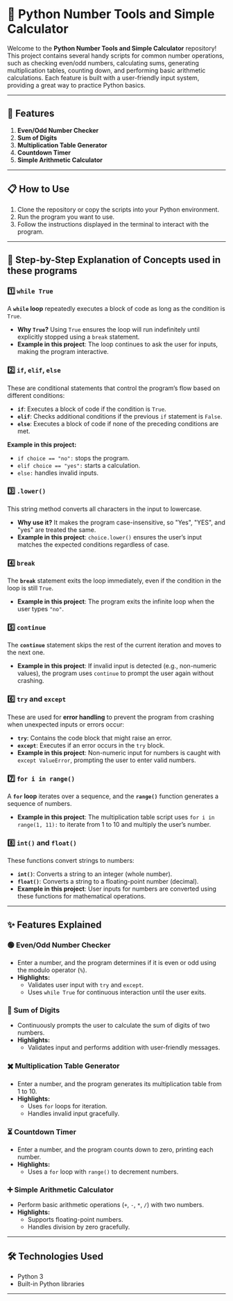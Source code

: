 # 🫮 **Python Number Tools and Simple Calculator**

Welcome to the **Python Number Tools and Simple Calculator** repository! This project contains several handy scripts for common number operations, such as checking even/odd numbers, calculating sums, generating multiplication tables, counting down, and performing basic arithmetic calculations. Each feature is built with a user-friendly input system, providing a great way to practice Python basics.

---

## 🚀 **Features**

1. **Even/Odd Number Checker**
2. **Sum of Digits**
3. **Multiplication Table Generator**
4. **Countdown Timer**
5. **Simple Arithmetic Calculator**

---

## 📋 How to Use

1. Clone the repository or copy the scripts into your Python environment.
2. Run the program you want to use.
3. Follow the instructions displayed in the terminal to interact with the program.

---

## 📖 **Step-by-Step Explanation of Concepts used in these programs**

### 1️⃣ **`while True`**
A **`while` loop** repeatedly executes a block of code as long as the condition is `True`.

- **Why `True`?** Using `True` ensures the loop will run indefinitely until explicitly stopped using a `break` statement.
- **Example in this project**: The loop continues to ask the user for inputs, making the program interactive.

### 2️⃣ **`if`, `elif`, `else`**
These are conditional statements that control the program’s flow based on different conditions:

- **`if`**: Executes a block of code if the condition is `True`.
- **`elif`**: Checks additional conditions if the previous `if` statement is `False`.
- **`else`**: Executes a block of code if none of the preceding conditions are met.

**Example in this project:**
- `if choice == "no":` stops the program.
- `elif choice == "yes":` starts a calculation.
- `else:` handles invalid inputs.

### 3️⃣ **`.lower()`**
This string method converts all characters in the input to lowercase.

- **Why use it?** It makes the program case-insensitive, so "Yes", "YES", and "yes" are treated the same.
- **Example in this project**: `choice.lower()` ensures the user’s input matches the expected conditions regardless of case.

### 4️⃣ **`break`**
The **`break`** statement exits the loop immediately, even if the condition in the loop is still `True`.

- **Example in this project**: The program exits the infinite loop when the user types `"no"`.

### 5️⃣ **`continue`**
The **`continue`** statement skips the rest of the current iteration and moves to the next one.

- **Example in this project**: If invalid input is detected (e.g., non-numeric values), the program uses `continue` to prompt the user again without crashing.

### 6️⃣ **`try` and `except`**
These are used for **error handling** to prevent the program from crashing when unexpected inputs or errors occur:

- **`try`**: Contains the code block that might raise an error.
- **`except`**: Executes if an error occurs in the `try` block.
- **Example in this project**: Non-numeric input for numbers is caught with `except ValueError`, prompting the user to enter valid numbers.

### 7️⃣ **`for i in range()`**
A **`for` loop** iterates over a sequence, and the **`range()`** function generates a sequence of numbers.

- **Example in this project**: The multiplication table script uses `for i in range(1, 11):` to iterate from 1 to 10 and multiply the user’s number.

### 8️⃣ **`int()` and `float()`**
These functions convert strings to numbers:

- **`int()`**: Converts a string to an integer (whole number).
- **`float()`**: Converts a string to a floating-point number (decimal).
- **Example in this project**: User inputs for numbers are converted using these functions for mathematical operations.

---

## ✨ **Features Explained**

### 🟢 **Even/Odd Number Checker**
- Enter a number, and the program determines if it is even or odd using the modulo operator (`%`).
- **Highlights:**
  - Validates user input with `try` and `except`.
  - Uses `while True` for continuous interaction until the user exits.

### 🔢 **Sum of Digits**
- Continuously prompts the user to calculate the sum of digits of two numbers.
- **Highlights:**
  - Validates input and performs addition with user-friendly messages.

### ✖️ **Multiplication Table Generator**
- Enter a number, and the program generates its multiplication table from 1 to 10.
- **Highlights:**
  - Uses `for` loops for iteration.
  - Handles invalid input gracefully.

### ⏳ **Countdown Timer**
- Enter a number, and the program counts down to zero, printing each number.
- **Highlights:**
  - Uses a `for` loop with `range()` to decrement numbers.

### ➕ **Simple Arithmetic Calculator**
- Perform basic arithmetic operations (`+`, `-`, `*`, `/`) with two numbers.
- **Highlights:**
  - Supports floating-point numbers.
  - Handles division by zero gracefully.

---

## 🛠️ Technologies Used
- Python 3
- Built-in Python libraries

---


